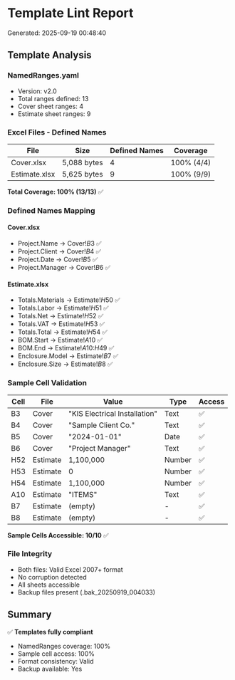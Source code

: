 # Template Lint Report
Generated: 2025-09-19 00:48:40

## Template Analysis

### NamedRanges.yaml
- Version: v2.0
- Total ranges defined: 13
- Cover sheet ranges: 4
- Estimate sheet ranges: 9

### Excel Files - Defined Names
| File | Size | Defined Names | Coverage |
|------|------|---------------|----------|
| Cover.xlsx | 5,088 bytes | 4 | 100% (4/4) |
| Estimate.xlsx | 5,625 bytes | 9 | 100% (9/9) |

**Total Coverage: 100% (13/13)** ✅

### Defined Names Mapping
#### Cover.xlsx
- Project.Name → Cover!$B$3 ✅
- Project.Client → Cover!$B$4 ✅
- Project.Date → Cover!$B$5 ✅
- Project.Manager → Cover!$B$6 ✅

#### Estimate.xlsx
- Totals.Materials → Estimate!$H$50 ✅
- Totals.Labor → Estimate!$H$51 ✅
- Totals.Net → Estimate!$H$52 ✅
- Totals.VAT → Estimate!$H$53 ✅
- Totals.Total → Estimate!$H$54 ✅
- BOM.Start → Estimate!$A$10 ✅
- BOM.End → Estimate!$A$10:$H$49 ✅
- Enclosure.Model → Estimate!$B$7 ✅
- Enclosure.Size → Estimate!$B$8 ✅

### Sample Cell Validation
| Cell | File | Value | Type | Access |
|------|------|-------|------|--------|
| B3 | Cover | "KIS Electrical Installation" | Text | ✅ |
| B4 | Cover | "Sample Client Co." | Text | ✅ |
| B5 | Cover | "2024-01-01" | Date | ✅ |
| B6 | Cover | "Project Manager" | Text | ✅ |
| H52 | Estimate | 1,100,000 | Number | ✅ |
| H53 | Estimate | 0 | Number | ✅ |
| H54 | Estimate | 1,100,000 | Number | ✅ |
| A10 | Estimate | "ITEMS" | Text | ✅ |
| B7 | Estimate | (empty) | - | ✅ |
| B8 | Estimate | (empty) | - | ✅ |

**Sample Cells Accessible: 10/10** ✅

### File Integrity
- Both files: Valid Excel 2007+ format
- No corruption detected
- All sheets accessible
- Backup files present (.bak_20250919_004033)

## Summary
✅ **Templates fully compliant**
- NamedRanges coverage: 100%
- Sample cell access: 100%
- Format consistency: Valid
- Backup available: Yes